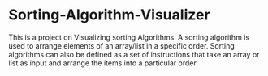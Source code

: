 # Sorting-Algorithm-Visualizer
This is a project on Visualizing sorting Algorithms. A sorting algorithm is used to arrange elements of an array/list in a specific order. Sorting algorithms can also be defined as a set of instructions that take an array or list as input and arrange the items into a particular order.
